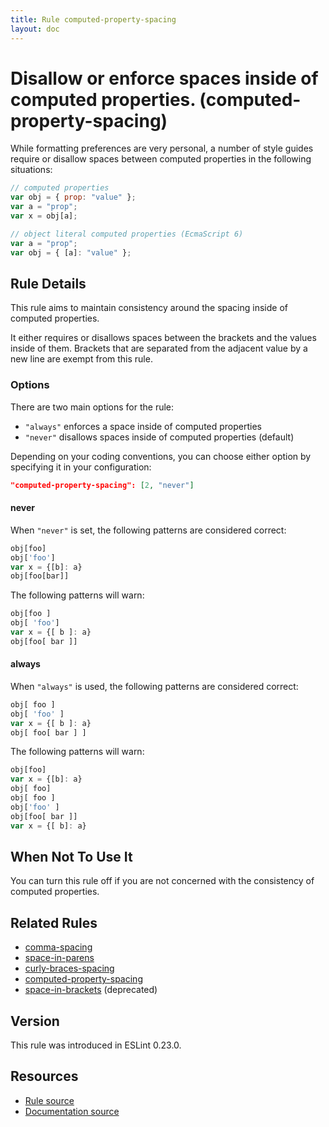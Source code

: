 ```yaml
---
title: Rule computed-property-spacing
layout: doc
---
```

<!-- Note: No pull requests accepted for this file. See README.md in the root directory for details. -->
# Disallow or enforce spaces inside of computed properties. (computed-property-spacing)

While formatting preferences are very personal, a number of style guides require
or disallow spaces between computed properties in the following situations:

```js
// computed properties
var obj = { prop: "value" };
var a = "prop";
var x = obj[a];

// object literal computed properties (EcmaScript 6)
var a = "prop";
var obj = { [a]: "value" };
```

## Rule Details

This rule aims to maintain consistency around the spacing inside of computed properties.

It either requires or disallows spaces between the brackets and the values inside of them.
Brackets that are separated from the adjacent value by a new line are exempt from this rule.

### Options

There are two main options for the rule:

* `"always"` enforces a space inside of computed properties
* `"never"` disallows spaces inside of computed properties (default)

Depending on your coding conventions, you can choose either option by specifying it in your configuration:

```json
"computed-property-spacing": [2, "never"]
```

#### never

When `"never"` is set, the following patterns are considered correct:

```js
obj[foo]
obj['foo']
var x = {[b]: a}
obj[foo[bar]]
```

The following patterns will warn:

```js
obj[foo ]
obj[ 'foo']
var x = {[ b ]: a}
obj[foo[ bar ]]
```

#### always

When `"always"` is used, the following patterns are considered correct:

```js
obj[ foo ]
obj[ 'foo' ]
var x = {[ b ]: a}
obj[ foo[ bar ] ]

```

The following patterns will warn:

```js
obj[foo]
var x = {[b]: a}
obj[ foo]
obj[ foo ]
obj['foo' ]
obj[foo[ bar ]]
var x = {[ b]: a}
```

## When Not To Use It

You can turn this rule off if you are not concerned with the consistency of computed properties.

## Related Rules

* [comma-spacing](comma-spacing)
* [space-in-parens](space-in-parens)
* [curly-braces-spacing](curly-braces-spacing)
* [computed-property-spacing](computed-property-spacing)
* [space-in-brackets](space-in-brackets) (deprecated)

## Version

This rule was introduced in ESLint 0.23.0.

## Resources

* [Rule source](https://github.com/eslint/eslint/tree/master/lib/rules/computed-property-spacing.js)
* [Documentation source](https://github.com/eslint/eslint/tree/master/docs/rules/computed-property-spacing.md)
